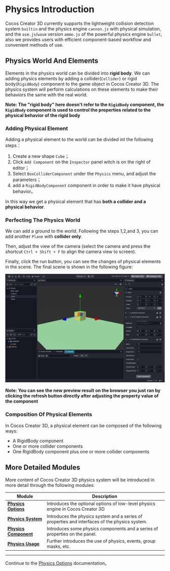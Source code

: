 # Physics Introduction

Cocos Creator 3D currently supports the lightweight collision detection system `builtin` and the physics engine `cannon.js` with physical simulation, and the `asm.js`/`wasm` version `ammo.js` of the powerful physics engine `bullet`, also we provides users with efficient component-based workflow and convenient methods of use.

## Physics World And Elements

Elements in the physics world can be divided into **rigid body**. We can adding physics elements by adding a collider(`Collider`) or rigid body(`RigidBody`) component to the game object in Cocos Creator 3D. The physics system will perform calculations on these elements to make their behaviors the same with the real world.

**Note: The "rigid body" here doesn't refer to the `RigidBody` component, the `RigidBody` component is used to control the properties related to the physical behavior of the rigid body**

### Adding Physical Element

Adding a physical element to the world can be divided int the following steps：

1. Create a new shape `Cube`；
2. Click `Add Component` on the `Inspector` panel witch is on the right of editor；
3. Select `BoxColliderComponent` under the `Physics` menu, and adjust the parameters；
4. add a `RigidBodyComponent` component in order to make it have physical behavior。

In this way we get a physical element that has **both a collider and a physical behavior**.

### Perfecting The Physics World

We can add a ground to the world. Following the steps 1,2,and 3, you can add another `Plane` with **collider only**.

Then, adjust the view of the camera (select the camera and press the shortcut `Ctrl + Shift + F` to align the camera view to screen).

Finally, click the run button, you can see the changes of physical elements in the scene. The final scene is shown in the following figure:

![physics world](img/physics.jpg)

**Note: You can see the new preview result on the browser you just ran by clicking the refresh button directly after adjusting the property value of the component**

### Composition Of Physical Elements

In Cocos Creator 3D, a physical element can be composed of the following ways:

- A RigidBody component
- One or more collider components
- One RigidBody component plus one or more collider components

## More Detailed Modules

More content of Cocos Creator 3D physics system will be introduced in more detail through the following modules:

Module | Description
---|---
[**Physics Options**](physics-item.md) | Introduces the optional options of low-level physics engine in Cocos Creator 3D
[**Physics System**](physics-system.md) | Introduces the physics system and a series of properties and interfaces of the physics system.
[**Physics Component**](physics-component.md) | Introduces some physics components and a series of properties on the panel.
[**Physics Usage**](physics-use.md) | Further introduces the use of physics, events, group masks, etc.

---

Continue to the [Physics Options](physics-item.md) documentation。
